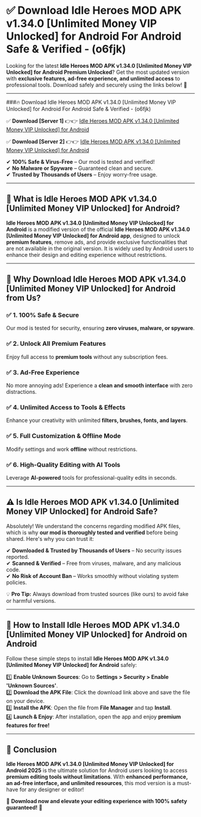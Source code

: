 
# ✅ Download Idle Heroes MOD APK v1.34.0 [Unlimited Money VIP Unlocked] for Android For Android Safe & Verified -  (o6fjk) 

Looking for the latest **Idle Heroes MOD APK v1.34.0 [Unlimited Money VIP Unlocked] for Android Premium Unlocked**? Get the most updated version with **exclusive features, ad-free experience, and unlimited access** to professional tools. Download safely and securely using the links below! 🚀  

---

###🔥 Download Idle Heroes MOD APK v1.34.0 [Unlimited Money VIP Unlocked] for Android For Android Safe & Verified -  (o6fjk)  

✅ **Download [Server 1]** 👉👉 [Idle Heroes MOD APK v1.34.0 [Unlimited Money VIP Unlocked] for Android ](https://apkcomod.com?title=Idle_Heroes_MOD_APK_v1.34.0_[Unlimited_Money_VIP_Unlocked]_for_Android)  

✅ **Download [Server 2]** 👉👉 [Idle Heroes MOD APK v1.34.0 [Unlimited Money VIP Unlocked] for Android ](https://apkcomod.com?title=Idle_Heroes_MOD_APK_v1.34.0_[Unlimited_Money_VIP_Unlocked]_for_Android)  

✔ **100% Safe & Virus-Free** – Our mod is tested and verified!  
✔ **No Malware or Spyware** – Guaranteed clean and secure.  
✔ **Trusted by Thousands of Users** – Enjoy worry-free usage.  

---

## 📌 What is Idle Heroes MOD APK v1.34.0 [Unlimited Money VIP Unlocked] for Android?  

**Idle Heroes MOD APK v1.34.0 [Unlimited Money VIP Unlocked] for Android** is a modified version of the official **Idle Heroes MOD APK v1.34.0 [Unlimited Money VIP Unlocked] for Android app**, designed to unlock **premium features**, remove ads, and provide exclusive functionalities that are not available in the original version. It is widely used by Android users to enhance their design and editing experience without restrictions.  

---

## 🌟 Why Download Idle Heroes MOD APK v1.34.0 [Unlimited Money VIP Unlocked] for Android from Us?  

### ✅ 1. 100% Safe & Secure  
Our mod is tested for security, ensuring **zero viruses, malware, or spyware**.  

### ✅ 2. Unlock All Premium Features  
Enjoy full access to **premium tools** without any subscription fees.  

### ✅ 3. Ad-Free Experience  
No more annoying ads! Experience a **clean and smooth interface** with zero distractions.  

### ✅ 4. Unlimited Access to Tools & Effects  
Enhance your creativity with unlimited **filters, brushes, fonts, and layers**.  

### ✅ 5. Full Customization & Offline Mode  
Modify settings and work **offline** without restrictions.  

### ✅ 6. High-Quality Editing with AI Tools  
Leverage **AI-powered** tools for professional-quality edits in seconds.  

---

## ⚠️ Is Idle Heroes MOD APK v1.34.0 [Unlimited Money VIP Unlocked] for Android Safe?  

Absolutely! We understand the concerns regarding modified APK files, which is why **our mod is thoroughly tested and verified** before being shared. Here's why you can trust it:  

✔ **Downloaded & Trusted by Thousands of Users** – No security issues reported.  
✔ **Scanned & Verified** – Free from viruses, malware, and any malicious code.  
✔ **No Risk of Account Ban** – Works smoothly without violating system policies.  

💡 **Pro Tip:** Always download from trusted sources (like ours) to avoid fake or harmful versions.  

---

## 📲 How to Install Idle Heroes MOD APK v1.34.0 [Unlimited Money VIP Unlocked] for Android on Android  

Follow these simple steps to install **Idle Heroes MOD APK v1.34.0 [Unlimited Money VIP Unlocked] for Android** safely:  

1️⃣ **Enable Unknown Sources**: Go to **Settings > Security > Enable 'Unknown Sources'**.  
2️⃣ **Download the APK File**: Click the download link above and save the file on your device.  
3️⃣ **Install the APK**: Open the file from **File Manager** and tap **Install**.  
4️⃣ **Launch & Enjoy**: After installation, open the app and enjoy **premium features for free!**  

---

## 🚀 Conclusion  

**Idle Heroes MOD APK v1.34.0 [Unlimited Money VIP Unlocked] for Android 2025** is the ultimate solution for Android users looking to access **premium editing tools without limitations**. With **enhanced performance, an ad-free interface, and unlimited resources**, this mod version is a must-have for any designer or editor!  

🔻 **Download now and elevate your editing experience with 100% safety guaranteed!** 🔻  
